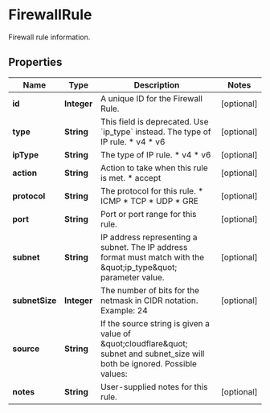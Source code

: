 

# FirewallRule

Firewall rule information.

## Properties

| Name | Type | Description | Notes |
|------------ | ------------- | ------------- | -------------|
|**id** | **Integer** | A unique ID for the Firewall Rule. |  [optional] |
|**type** | **String** | This field is deprecated. Use &#x60;ip_type&#x60; instead.  The type of IP rule.  * v4 * v6 |  [optional] |
|**ipType** | **String** | The type of IP rule.  * v4 * v6 |  [optional] |
|**action** | **String** | Action to take when this rule is met.  * accept |  [optional] |
|**protocol** | **String** | The protocol for this rule.  * ICMP * TCP * UDP * GRE  |  [optional] |
|**port** | **String** | Port or port range for this rule. |  [optional] |
|**subnet** | **String** | IP address representing a subnet. The IP address format must match with the \&quot;ip_type\&quot; parameter value. |  [optional] |
|**subnetSize** | **Integer** | The number of bits for the netmask in CIDR notation. Example: 24 |  [optional] |
|**source** | **String** | If the source string is given a value of \&quot;cloudflare\&quot; subnet and subnet_size will both be ignored. Possible values:  |   | Value | Description | | - | ------ | ------------- | |   | \&quot;\&quot; | Use the value from &#x60;subnet&#x60; and &#x60;subnet_size&#x60;. | |   | cloudflare | Allow all of Cloudflare&#39;s IP space through the firewall | |  [optional] |
|**notes** | **String** | User-supplied notes for this rule. |  [optional] |



